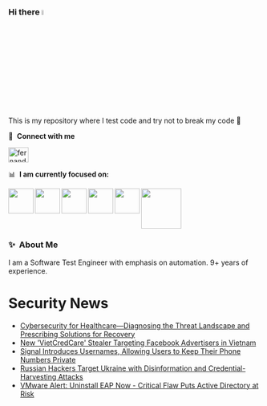### Hi there <a href="https://www.gautamkrishnar.com/"><img src="https://media.giphy.com/media/hvRJCLFzcasrR4ia7z/giphy.gif" width="5%"></a>
This is my repository where I test code and try not to break my code :rofl:

🔗 &nbsp;**Connect with me**
<p align="left">
<a href="https://linkedin.com/in/fernandorlcruz" target="blank"><img align="center" src="https://raw.githubusercontent.com/rahuldkjain/github-profile-readme-generator/master/src/images/icons/Social/linked-in-alt.svg" alt="fernando cruz" height="30" width="40" /></a>
  
📊 &nbsp;**I am currently focused on:**

<img align="left" width='50' height='50' src="https://cdn.jsdelivr.net/gh/devicons/devicon/icons/python/python-original-wordmark.svg" />
<img align="left" width='50' height='50' src="https://cdn.jsdelivr.net/gh/devicons/devicon/icons/csharp/csharp-original.svg" />
<img align="left" width='50' height='50' src="https://cdn.jsdelivr.net/gh/devicons/devicon/icons/jenkins/jenkins-original.svg" />
<img align="left" width='50' height='50' src="https://specflow.org/wp-content/uploads/2021/05/SpecFlow-Icon.png" />
<img align="left" width='50' height='50' src="https://www.svgrepo.com/show/306098/githubactions.svg" />
<img width='80' height='80' src="https://cdn2.vectorstock.com/i/1000x1000/64/81/security-testing-concept-icon-safety-audit-key-vector-29166481.jpg" />
          
          
  
### ✨&nbsp; About Me

I am a Software Test Engineer with emphasis on automation. 9+ years of experience.

# Security News
<!-- BLOG-POST-LIST:START -->
- [Cybersecurity for Healthcare—Diagnosing the Threat Landscape and Prescribing Solutions for Recovery](https://thehackernews.com/2024/02/cybersecurity-for-healthcarediagnosing.html)
- [New &#39;VietCredCare&#39; Stealer Targeting Facebook Advertisers in Vietnam](https://thehackernews.com/2024/02/new-vietcredcare-stealer-targeting.html)
- [Signal Introduces Usernames, Allowing Users to Keep Their Phone Numbers Private](https://thehackernews.com/2024/02/signal-introduces-usernames-allowing.html)
- [Russian Hackers Target Ukraine with Disinformation and Credential-Harvesting Attacks](https://thehackernews.com/2024/02/russian-hackers-target-ukraine-with.html)
- [VMware Alert: Uninstall EAP Now - Critical Flaw Puts Active Directory at Risk](https://thehackernews.com/2024/02/vmware-alert-uninstall-eap-now-critical.html)
<!-- BLOG-POST-LIST:END -->
